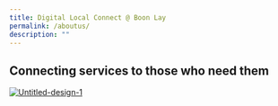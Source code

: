 ```yaml
---
title: Digital Local Connect @ Boon Lay
permalink: /aboutus/
description: ""
---
```

## Connecting services to those who need them

<a href="https://imgbb.com/"><img border="0" alt="Untitled-design-1" src="https://i.ibb.co/VSv80J6/Untitled-design-1.png"></a>